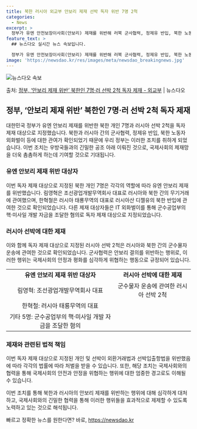 ```yaml
---
title: 북한 러시아 외교부 안보리 제재 선박 독자 위반 7명 2척
categories:
  - News
excerpt: >
  정부가 유엔 안전보장이사회(안보리) 제재를 위반해 러북 군사협력, 정제유 반입, 북한 노동자 외화벌이에 관여…
feature_text: >
  ## 뉴스다오 실시간 뉴스 속보입니다.

  정부가 유엔 안전보장이사회(안보리) 제재를 위반해 러북 군사협력, 정제유 반입, 북한 노동자 외화벌이에 관여…
image: 'https://newsdao.kr/res/images/meta/newsdao_breakingnews.jpg'
---
```


![뉴스다오 속보](https://newsdao.kr/res/images/meta/newsdao_breakingnews.jpg)

<p>출처: <a href="https://newsdao.kr/3905" rel="dofollow">정부, ‘안보리 제재 위반’ 북한인 7명·러 선박 2척 독자 제재 - 외교부</a> | 뉴스다오</p>

<h2 data-ke-size="size26">정부, ‘안보리 제재 위반’ 북한인 7명·러 선박 2척 독자 제재</h2>

<p data-ke-size="size16">대한민국 정부가 유엔 안보리 제재를 위반한 북한 개인 7명과 러시아 선박 2척을 독자 제재 대상으로 지정했습니다. 북한과 러시아 간의 군사협력, 정제유 반입, 북한 노동자 외화벌이 등에 대한 관여가 확인되었기 때문에 우리 정부는 이러한 조치를 취하게 되었습니다. 이번 조치는 우방국들과의 긴밀한 공조 아래 이뤄진 것으로, 국제사회의 제재망을 더욱 촘촘하게 하는데 기여할 것으로 기대됩니다.</p>

<h3 data-ke-size="size24">유엔 안보리 제재 위반 대상자</h3>

<p data-ke-size="size16">이번 독자 제재 대상으로 지정된 북한 개인 7명은 각각의 역할에 따라 유엔 안보리 제재를 위반했습니다. 림영혁은 조선광업개발무역회사 대표로 러시아와 북한 간의 무기거래에 관여했으며, 한혁철은 러시아 태룡무역의 대표로 러시아산 디젤유의 북한 반입에 관여한 것으로 확인되었습니다. 다른 제재 대상자들은 IT 외화벌이를 통해 군수공업부의 핵·미사일 개발 자금을 조달한 혐의로 독자 제재 대상으로 지정되었습니다.</p>

<h3 data-ke-size="size24">러시아 선박에 대한 제재</h3>

<p data-ke-size="size16">이와 함께 독자 제재 대상으로 지정된 러시아 선박 2척은 러시아와 북한 간의 군수물자 운송에 관여한 것으로 확인되었습니다. 군사협력은 안보리 결의를 위반하는 행위로, 이러한 행위는 국제사회의 안정과 평화를 심각하게 위협하는 행동으로 규정되어 있습니다.</p>

<table>
	<tr>
		<td style="text-align: center; height: 17px;"><b>유엔 안보리 제재 위반 대상자</b></td>
		<td style="text-align: center; height: 17px;"><b>러시아 선박에 대한 제재</b></td>
	</tr>
	<tr>
		<td style="text-align: center; height: 17px;">림영혁: 조선광업개발무역회사 대표</td>
		<td style="text-align: center; height: 17px;">군수물자 운송에 관여한 러시아 선박 2척</td>
	</tr>
	<tr>
		<td style="text-align: center; height: 17px;">한혁철: 러시아 태룡무역의 대표</td>
		<td style="text-align: center; height: 17px;"></td>
	</tr>
	<tr>
		<td style="text-align: center; height: 17px;">기타 5명: 군수공업부의 핵·미사일 개발 자금을 조달한 혐의</td>
		<td style="text-align: center; height: 17px;"></td>
	</tr>
</table>

<h3 data-ke-size="size24">제재와 관련된 법적 책임</h3>

<p data-ke-size="size16">이번 독자 제재 대상으로 지정된 개인 및 선박이 외환거래법과 선박입출항법을 위반했음에 따라 각각의 법률에 따라 처벌을 받을 수 있습니다. 또한, 해당 조치는 국제사회와의 협력을 통해 국제사회의 안전과 안정을 위협하는 행위에 대한 엄중한 경고로도 이해될 수 있습니다.</p>

<p data-ke-size="size16">이번 조치를 통해 북한과 러시아의 안보리 제재를 위반하는 행위에 대해 심각하게 대처하고, 국제사회와의 긴밀한 협력을 통해 이러한 행위들을 효과적으로 제제할 수 있도록 노력하고 있는 것으로 해석됩니다.</p>
 

빠르고 정확한 뉴스를 원한다면? 바로, <a href="https://newsdao.kr" rel="dofollow">https://newsdao.kr</a>


